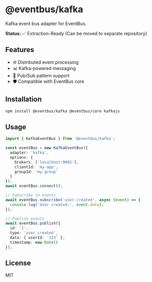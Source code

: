 # @eventbus/kafka

Kafka event bus adapter for EventBus.

**Status:** ✅ Extraction-Ready (Can be moved to separate repository)

## Features

- 🌐 Distributed event processing
- 📊 Kafka-powered messaging
- 🔄 Pub/Sub pattern support
- 🛡️ Compatible with EventBus core

## Installation

```bash
npm install @eventbus/kafka @eventbus/core kafkajs
```

## Usage

```typescript
import { KafkaEventBus } from '@eventbus/kafka';

const eventBus = new KafkaEventBus({
  adapter: 'kafka',
  options: {
    brokers: ['localhost:9092'],
    clientId: 'my-app',
    groupId: 'my-group'
  }
});
await eventBus.connect();

// Subscribe to events
await eventBus.subscribe('user.created', async (event) => {
  console.log('User created:', event.data);
});

// Publish events
await eventBus.publish({
  id: '1',
  type: 'user.created',
  data: { userId: '123' },
  timestamp: new Date()
});
```

## License

MIT
